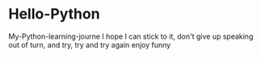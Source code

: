 # Hello-Python
My-Python-learning-journe
I hope I can stick to it, don't give up speaking out of turn, and try, try and try again
enjoy
funny
